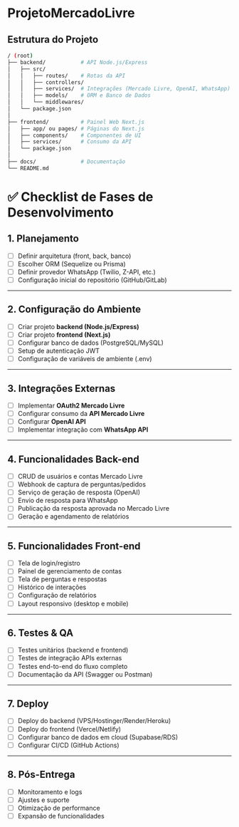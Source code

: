 # ProjetoMercadoLivre

## Estrutura do Projeto

```bash
/ (root)
├── backend/           # API Node.js/Express
│   ├── src/
│   │   ├── routes/    # Rotas da API
│   │   ├── controllers/
│   │   ├── services/  # Integrações (Mercado Livre, OpenAI, WhatsApp)
│   │   ├── models/    # ORM e Banco de Dados
│   │   └── middlewares/
│   └── package.json
│
├── frontend/          # Painel Web Next.js
│   ├── app/ ou pages/ # Páginas do Next.js
│   ├── components/    # Componentes de UI
│   ├── services/      # Consumo da API
│   └── package.json
│
├── docs/              # Documentação
└── README.md

```

# ✅ Checklist de Fases de Desenvolvimento

## 1. Planejamento

- [ ]  Definir arquitetura (front, back, banco)
- [ ]  Escolher ORM (Sequelize ou Prisma)
- [ ]  Definir provedor WhatsApp (Twilio, Z-API, etc.)
- [ ]  Configuração inicial do repositório (GitHub/GitLab)

---

## 2. Configuração do Ambiente

- [ ]  Criar projeto **backend (Node.js/Express)**
- [ ]  Criar projeto **frontend (Next.js)**
- [ ]  Configurar banco de dados (PostgreSQL/MySQL)
- [ ]  Setup de autenticação JWT
- [ ]  Configuração de variáveis de ambiente (.env)

---

## 3. Integrações Externas

- [ ]  Implementar **OAuth2 Mercado Livre**
- [ ]  Configurar consumo da **API Mercado Livre**
- [ ]  Configurar **OpenAI API**
- [ ]  Implementar integração com **WhatsApp API**

---

## 4. Funcionalidades Back-end

- [ ]  CRUD de usuários e contas Mercado Livre
- [ ]  Webhook de captura de perguntas/pedidos
- [ ]  Serviço de geração de resposta (OpenAI)
- [ ]  Envio de resposta para WhatsApp
- [ ]  Publicação da resposta aprovada no Mercado Livre
- [ ]  Geração e agendamento de relatórios

---

## 5. Funcionalidades Front-end

- [ ]  Tela de login/registro
- [ ]  Painel de gerenciamento de contas
- [ ]  Tela de perguntas e respostas
- [ ]  Histórico de interações
- [ ]  Configuração de relatórios
- [ ]  Layout responsivo (desktop e mobile)

---

## 6. Testes & QA

- [ ]  Testes unitários (backend e frontend)
- [ ]  Testes de integração APIs externas
- [ ]  Testes end-to-end do fluxo completo
- [ ]  Documentação da API (Swagger ou Postman)

---

## 7. Deploy

- [ ]  Deploy do backend (VPS/Hostinger/Render/Heroku)
- [ ]  Deploy do frontend (Vercel/Netlify)
- [ ]  Configurar banco de dados em cloud (Supabase/RDS)
- [ ]  Configurar CI/CD (GitHub Actions)

---

## 8. Pós-Entrega

- [ ]  Monitoramento e logs
- [ ]  Ajustes e suporte
- [ ]  Otimização de performance
- [ ]  Expansão de funcionalidades

##
